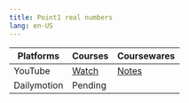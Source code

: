 ```yaml
---
title: Point1 real numbers
lang: en-US
---
```


| Platforms   | Courses                                                                                      | Coursewares                                                    |
|-------------|----------------------------------------------------------------------------------------------|----------------------------------------------------------------|
| YouTube     | [Watch](https://www.youtube.com/watch?v=OoKWixEfVY0&list=PLm0MFkgiW1JiF_atVuvDod8-ylSza1wJT) | [Notes](../../public/math/139%20Point%20Courses/pdf/Notes.pdf) |
| Dailymotion | Pending                                                                                      |                                                                |

